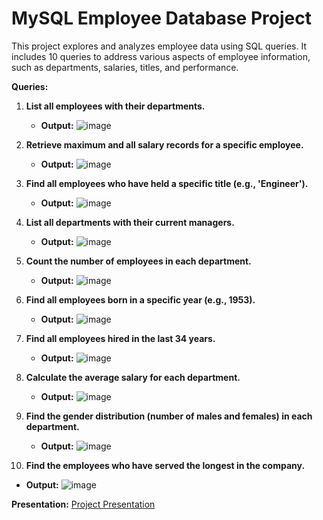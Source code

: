 # MySQL Employee Database Project

This project explores and analyzes employee data using SQL queries. It includes 10 queries to address various aspects of employee information, such as departments, salaries, titles, and performance. 

**Queries:**

1. **List all employees with their departments.**
   - **Output:** ![image](https://github.com/user-attachments/assets/484afbff-e3a6-4814-9cfa-8a04fcce1f41)

2. **Retrieve maximum and all salary records for a specific employee.**
   - **Output:** ![image](https://github.com/user-attachments/assets/7c98a788-89b0-4114-aa94-945dffc50ca7)


3. **Find all employees who have held a specific title (e.g., 'Engineer').**
   - **Output:** ![image](https://github.com/user-attachments/assets/6937e8ee-c3ca-4d11-bad1-cb887f89b1d4)


4. **List all departments with their current managers.**
   - **Output:** ![image](https://github.com/user-attachments/assets/d2436569-5135-4cc4-ae8f-cbc563bcc026)


5. **Count the number of employees in each department.**
   - **Output:** ![image](https://github.com/user-attachments/assets/f21b49fc-a8c0-40ee-99e6-369e8b5fc239)

6. **Find all employees born in a specific year (e.g., 1953).**
   - **Output:** ![image](https://github.com/user-attachments/assets/034f7c1f-6f3e-439d-8840-cee9d10ca77b)


7. **Find all employees hired in the last 34 years.**
   - **Output:** ![image](https://github.com/user-attachments/assets/e228dd08-edc0-4780-8dce-3206f4fde51c)


8. **Calculate the average salary for each department.**
   - **Output:** ![image](https://github.com/user-attachments/assets/93c119f7-89d5-4fb6-8c4e-3b49b069d339)


9. **Find the gender distribution (number of males and females) in each department.**
   - **Output:** ![image](https://github.com/user-attachments/assets/22e776d6-2faf-49ed-a15c-0565aa615a6f)

10. **Find the employees who have served the longest in the company.**
   - **Output:**
   ![image](https://github.com/user-attachments/assets/f27a5c38-b170-4231-b91e-21d43a3e226c)


**Presentation:**
<a href="https://github.com/angelinanayak000/mysql-employee-data-analysis-project1/blob/main/SQL%20DATA%20ANALYSIS%20PROJECT%201.pdf">Project Presentation</a>



